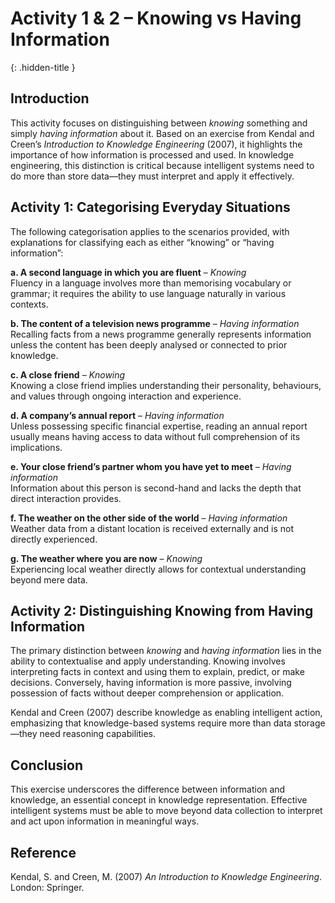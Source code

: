 # Activity 1 & 2 – Knowing vs Having Information  
{: .hidden-title }

## Introduction

This activity focuses on distinguishing between *knowing* something and simply *having information* about it. Based on an exercise from Kendal and Creen’s *Introduction to Knowledge Engineering* (2007), it highlights the importance of how information is processed and used. In knowledge engineering, this distinction is critical because intelligent systems need to do more than store data—they must interpret and apply it effectively.



## Activity 1: Categorising Everyday Situations

The following categorisation applies to the scenarios provided, with explanations for classifying each as either “knowing” or “having information”:

**a. A second language in which you are fluent** – *Knowing*  
  Fluency in a language involves more than memorising vocabulary or grammar; it requires the ability to use language naturally in various contexts.

**b. The content of a television news programme** – *Having information*  
  Recalling facts from a news programme generally represents information unless the content has been deeply analysed or connected to prior knowledge.

**c. A close friend** – *Knowing*  
  Knowing a close friend implies understanding their personality, behaviours, and values through ongoing interaction and experience.

**d. A company’s annual report** – *Having information*  
  Unless possessing specific financial expertise, reading an annual report usually means having access to data without full comprehension of its implications.

**e. Your close friend’s partner whom you have yet to meet** – *Having information*  
  Information about this person is second-hand and lacks the depth that direct interaction provides.

**f. The weather on the other side of the world** – *Having information*  
  Weather data from a distant location is received externally and is not directly experienced.

**g. The weather where you are now** – *Knowing*  
  Experiencing local weather directly allows for contextual understanding beyond mere data.



## Activity 2: Distinguishing Knowing from Having Information

The primary distinction between *knowing* and *having information* lies in the ability to contextualise and apply understanding. Knowing involves interpreting facts in context and using them to explain, predict, or make decisions. Conversely, having information is more passive, involving possession of facts without deeper comprehension or application.

Kendal and Creen (2007) describe knowledge as enabling intelligent action, emphasizing that knowledge-based systems require more than data storage—they need reasoning capabilities.



## Conclusion

This exercise underscores the difference between information and knowledge, an essential concept in knowledge representation. Effective intelligent systems must be able to move beyond data collection to interpret and act upon information in meaningful ways.

## Reference

Kendal, S. and Creen, M. (2007) *An Introduction to Knowledge Engineering*. London: Springer.
